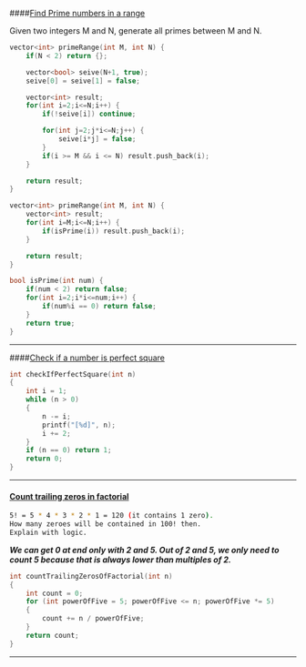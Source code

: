 ####[Find Prime numbers in a range](https://practice.geeksforgeeks.org/problems/find-prime-numbers-in-a-range4718/1)

Given two integers M and N, generate all primes between M and N.

```cpp
vector<int> primeRange(int M, int N) {
    if(N < 2) return {};

    vector<bool> seive(N+1, true);
    seive[0] = seive[1] = false;

    vector<int> result;
    for(int i=2;i<=N;i++) {
        if(!seive[i]) continue;

        for(int j=2;j*i<=N;j++) {
            seive[i*j] = false;
        }
        if(i >= M && i <= N) result.push_back(i);
    }

    return result;
}
```

```cpp
vector<int> primeRange(int M, int N) {
    vector<int> result;
    for(int i=M;i<=N;i++) {
        if(isPrime(i)) result.push_back(i);
    }

    return result;
}

bool isPrime(int num) {
    if(num < 2) return false;
    for(int i=2;i*i<=num;i++) {
        if(num%i == 0) return false;
    }
    return true;
}
```

---
####[Check if a number is perfect square]()

```cpp
int checkIfPerfectSquare(int n)
{
    int i = 1;
    while (n > 0)
    {
        n -= i;
        printf("[%d]", n);
        i += 2;
    }
    if (n == 0) return 1;
    return 0;
}
```
---
#### [Count trailing zeros in factorial]()

```sh
5! = 5 * 4 * 3 * 2 * 1 = 120 (it contains 1 zero).
How many zeroes will be contained in 100! then.
Explain with logic.
```

***We can get 0 at end only with 2 and 5. Out of 2 and 5, we only need to count 5 because that is always lower than multiples of 2.***

```cpp
int countTrailingZerosOfFactorial(int n)
{
    int count = 0;
    for (int powerOfFive = 5; powerOfFive <= n; powerOfFive *= 5)
    {
        count += n / powerOfFive;
    }
    return count;
}
```
---
